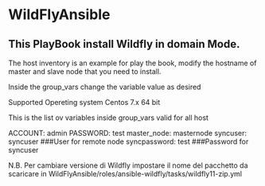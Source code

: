 # WildFlyAnsible


## This PlayBook install Wildfly in domain Mode.

The host inventory is an example for play the book, modify the hostname of master and slave node that you need to install.

Inside the group_vars change the variable value as desired

Supported Opereting system Centos 7.x 64 bit


This is the list ov variables inside group_vars valid for all host

ACCOUNT: admin
PASSWORD: test
master_node: masternode
syncuser: syncuser ###User for remote node
syncpassword: test ###Password for syncuser

N.B. Per cambiare versione di Wildfly impostare il nome del pacchetto da scaricare in  WildFlyAnsible/roles/ansible-wildfly/tasks/wildfly11-zip.yml

